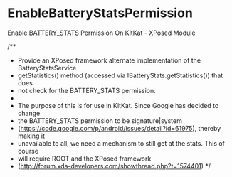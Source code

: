 EnableBatteryStatsPermission
============================

Enable BATTERY_STATS Permission On KitKat - XPosed Module

/**
 * Provide an XPosed framework alternate implementation of the BatteryStatsService
 * getStatistics() method (accessed via IBatteryStats.getStatistics()) that does
 * not check for the BATTERY_STATS permission.  
 * 
 * The purpose of this is for use in KitKat.  Since Google has decided to change 
 * the BATTERY_STATS permission to be signature|system 
 * (https://code.google.com/p/android/issues/detail?id=61975), thereby making it
 * unavailable to all, we need a mechanism to still get at the stats.  This of course
 * will require ROOT and the XPosed framework 
 * (http://forum.xda-developers.com/showthread.php?t=1574401)
 */
